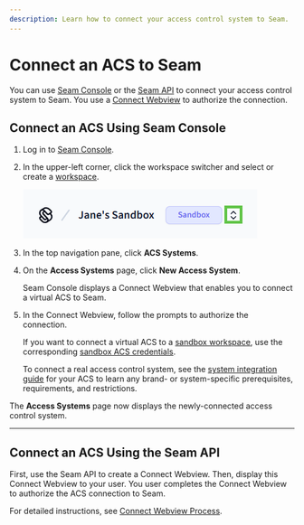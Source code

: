 ```yaml
---
description: Learn how to connect your access control system to Seam.
---
```


# Connect an ACS to Seam

You can use [Seam Console](../../../core-concepts/seam-console/) or the [Seam API](../../../api-clients/connect_webviews/) to connect your access control system to Seam. You use a [Connect Webview](../../device-and-system-capabilities/connect-webviews/) to authorize the connection.

## Connect an ACS Using Seam Console

1. Log in to [Seam Console](https://console.seam.co/).
2.  In the upper-left corner, click the workspace switcher and select or create a [workspace](../../../core-concepts/workspaces/).

    ![Use the Seam Console workspace switcher to switch between workspaces and create new workspaces.](../../../.gitbook/assets/workspace-switcher.png)
3. In the top navigation pane, click **ACS Systems**.
4.  On the **Access Systems** page, click **New Access System**.

    Seam Console displays a Connect Webview that enables you to connect a virtual ACS to Seam.
5.  In the Connect Webview, follow the prompts to authorize the connection.

    If you want to connect a virtual ACS to a [sandbox workspace](../../../core-concepts/workspaces/#sandbox-workspaces), use the corresponding [sandbox ACS credentials](../../../device-guides/sandbox-and-sample-data/).

    To connect a real access control system, see the [system integration guide](../../../device-and-system-integration-guides/overview.md#access-control-systems) for your ACS to learn any brand- or system-specific prerequisites, requirements, and restrictions.

The **Access Systems** page now displays the newly-connected access control system.

***

## Connect an ACS Using the Seam API

First, use the Seam API to create a Connect Webview. Then, display this Connect Webview to your user. You user completes the Connect Webview to authorize the ACS connection to Seam.

For detailed instructions, see [Connect Webview Process](../../device-and-system-capabilities/connect-webviews/connect-webview-process.md).

